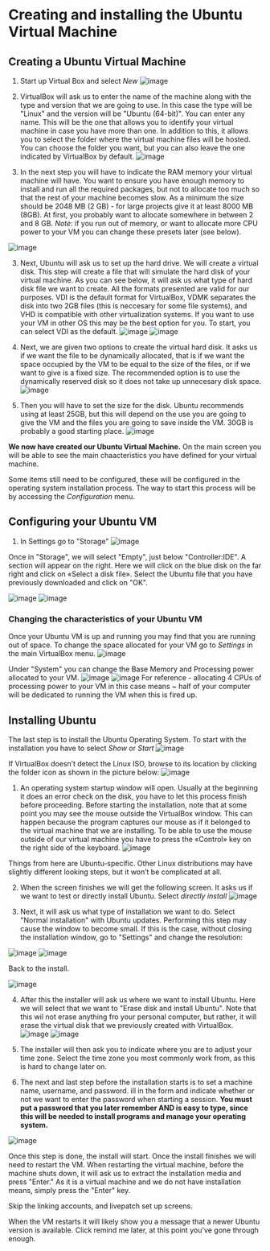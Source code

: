 # Creating and installing the Ubuntu Virtual Machine

## Creating a Ubuntu Virtual Machine

1. Start up Virtual Box and select *New*
![image](https://user-images.githubusercontent.com/96526387/147152239-87b05a6b-194b-4852-acbb-29dbbb3a7556.png)

2. VirtualBox will ask us to enter the name of the machine along with the type and version that we are going to use. 
In this case the type will be "Linux" and the version will be "Ubuntu (64-bit)". 
You can enter any name. This will be the one that allows you to identify your virtual machine in case you have more than one. 
In addition to this, it allows you to select the folder where the virtual machine files will be hosted. You can choose the folder you want, but you can also leave the one indicated by VirtualBox by default.
![image](https://user-images.githubusercontent.com/96526387/147152440-74e9f788-b9f3-490f-add1-15ff0acc8faa.png)

3. In the next step you will have to indicate the RAM memory your virtual machine will have. 
You want to ensure you have enough memory to install and run all the required packages, but not to allocate too much so that the rest of your machine becomes slow. 
As a minimum the size should be 2048 MB (2 GB) - for large projects give it at least 8000 MB (8GB). At first, you probably want to allocate somewhere in between 2 and 8 GB.
*Note*: if you run out of memory, or want to allocate more CPU power to your VM you can change these presets later (see below).

![image](https://user-images.githubusercontent.com/96526387/147152890-bd781cc9-2b31-4881-a6a8-d2d6a0052dee.png)

3. Next, Ubuntu will ask us to set up the hard drive. We will create a virtual disk. This step will create a file that will simulate the hard disk of your virtual machine. As you can see below, it will ask us what type of hard disk file we want to create. All the formats presented are valid for our purposes. 
VDI is the default format for VirtualBox, VDMK separates the disk into two 2GB files (this is neccesary for some file systems), and VHD is compatible with other virtualization systems. If you want to use your VM in other OS this may be the best option for you. 
To start, you can select VDI as the default. 
![image](https://user-images.githubusercontent.com/96526387/147153286-1c732555-6ed7-4dd0-958f-2e7a77583b66.png)
![image](https://user-images.githubusercontent.com/96526387/147153287-b15ac38e-51a6-4d75-8417-d8cc93bb9a2d.png)

4. Next, we are given two options to create the virtual hard disk. It asks us if we want the file to be dynamically allocated, that is if we want the space occupied by the VM to be equal to the size of the files, or if we want to give is a fixed size. 
The recommended option is to use the dynamically reserved disk so it does not take up unnecesary disk space. 
![image](https://user-images.githubusercontent.com/96526387/147153489-c2f8289a-86b6-4f9b-b74a-30aaa69924e6.png)

5. Then you will have to set the size for the disk. Ubuntu recommends using at least 25GB, but this will depend on the use you are going to give the VM and the files you are going to save inside the VM. 30GB is probably a good starting place. 
![image](https://user-images.githubusercontent.com/96526387/147153583-95c90415-fbf2-4dbd-8fc5-38a3648a1b89.png)

**We now have created our Ubuntu Virtual Machine.**
On the main screen you will be able to see the main chaacteristics you have defined for your virtual machine. 


Some items still need to be configured, these will be configured in the operating system installation process. The way to start this process will be by accessing the *Configuration* menu.

## Configuring your Ubuntu VM

1. In Settings go to "Storage"
![image](https://user-images.githubusercontent.com/96526387/147154098-88d9112d-c1ec-4a90-b26f-950561d98ea5.png)

Once in "Storage", we will select "Empty", just below "Controller:IDE". A section will appear on the right. Here we will click on the blue disk on the far right and click on «Select a disk file». Select the Ubuntu file that you have previously downloaded and click on "OK".

![image](https://user-images.githubusercontent.com/96526387/147153926-762d8fb7-afdc-43ef-9c14-0cee4f2854bb.png)
![image](https://user-images.githubusercontent.com/96526387/147154308-4e038c02-68b2-4ce1-9c0f-eaa9fc0bf3b2.png)

### Changing the characteristics of your Ubuntu VM
Once your Ubuntu VM is up and running you may find that you are running out of space. 
To change the space allocated for your VM go to *Settings* in the main VirtualBox menu. 
![image](https://user-images.githubusercontent.com/96526387/147154098-88d9112d-c1ec-4a90-b26f-950561d98ea5.png)

Under "System" you can change the Base Memory and Processing power allocated to your VM. 
![image](https://user-images.githubusercontent.com/96526387/147154649-44c481dd-3fa9-4dfc-ad46-939b76df8692.png)
![image](https://user-images.githubusercontent.com/96526387/147154670-2ff2cf09-bc8d-401f-8537-8e6ad0c08ada.png)
For reference - allocating 4 CPUs of processing power to your VM in this case means ~ half of your computer will be dedicated to running the VM when this is fired up. 

## Installing Ubuntu

The last step is to install the Ubuntu Operating System. To start with the installation you have to select *Show* or *Start*
![image](https://user-images.githubusercontent.com/96526387/147155006-26bf4eb6-0abd-40e2-b74e-b61226d5f7f5.png)

If VirtualBox doesn’t detect the Linux ISO, browse to its location by clicking the folder icon as shown in the picture below:
![image](https://user-images.githubusercontent.com/96526387/147155696-b8575c51-147a-428b-92ef-a122ad2aa983.png)

1. An operating system startup window will open. Usually at the beginning it does an error check on the disk, you have to let this process finish before proceeding. 
Before starting the installation, note that at some point you may see the mouse outside the VirtualBox window. This can happen because the program captures our mouse as if it belonged to the virtual machine that we are installing. 
To be able to use the mouse outside of our virtual machine you have to press the «Control» key on the right side of the keyboard.
![image](https://user-images.githubusercontent.com/96526387/147155220-5fb80c88-a451-4c3d-9518-89aa7301fdac.png)

Things from here are Ubuntu-specific. Other Linux distributions may have slightly different looking steps, but it won’t be complicated at all.

2. When the screen finishes we will get the following screen. It asks us if we want to test or directly install Ubuntu. 
Select *directly install*
![image](https://user-images.githubusercontent.com/96526387/147155779-4dd0ca96-ab1f-4abc-8080-cdb0848bbddc.png)

3. Next, it will ask us what type of installation we want to do. Select "Normal installation" with Ubuntu updates. 
Performing this step may cause the window to become small. If this is the case, without closing the installation window, go to "Settings" and change the resolution:

![image](https://user-images.githubusercontent.com/96526387/147156092-0ed5cc66-ab0e-465a-920d-46034e86e773.png)
![image](https://user-images.githubusercontent.com/96526387/147156131-6397b02d-ff30-4c1d-b10f-a070d75ba1b6.png)

Back to the install.

![image](https://user-images.githubusercontent.com/96526387/147156236-56417ffa-5ecd-4104-9578-75bd111b7b6e.png)

4. After this the installer will ask us where we want to install Ubuntu. Here we will select that we want to "Erase disk and install Ubuntu". Note that this wil not erase anything fro your personal computer, but rather, it will erase the virtual disk that we previously created with VirtualBox.
![image](https://user-images.githubusercontent.com/96526387/147156310-f454115a-687c-46b8-92d4-ae14fe9f3f28.png)
![image](https://user-images.githubusercontent.com/96526387/147156380-4b47a88a-42b2-4986-aeb0-06d30ada2876.png)

5. The installer will then ask you to indicate where you are to adjust your time zone. Select the time zone you most commonly work from, as this is hard to change later on. 

6. The next and last step before the installation starts is to set a machine name, username, and password. 
ill in the form and indicate whether or not we want to enter the password when starting a session. 
**You must put a password that you later remember AND is easy to type, since this will be needed to install programs and manage your operating system.**

![image](https://user-images.githubusercontent.com/96526387/147156714-f1609c4a-e81d-426f-b594-ccd33b808cd4.png)

Once this step is done, the install will start. Once the install finishes we will need to restart the VM. 
When restarting the virtual machine, before the machine shuts down, it will ask us to extract the installation media and press "Enter." As it is a virtual machine and we do not have installation means, simply press the "Enter" key.

Skip the linking accounts, and livepatch set up screens.

When the VM restarts it will likely show you a message that a newer Ubuntu version is available. Click remind me later, at this point you've gone through enough.









